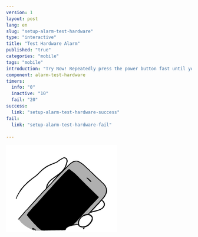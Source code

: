 ```yaml
---
version: 1
layout: post
lang: en
slug: "setup-alarm-test-hardware"
type: "interactive"
title: "Test Hardware Alarm"
published: "true"
categories: "mobile"
tags: "mobile"
introduction: "Try Now! Repeatedly press the power button fast until you feel a vibration."
component: alarm-test-hardware
timers:
  info: "0"
  inactive: "10"
  fail: "20"
success: 
  link: "setup-alarm-test-hardware-success"
fail: 
  link: "setup-alarm-test-hardware-fail"
  
---
```


![](/media/mobile/panic_button_activation.png)